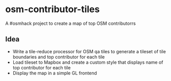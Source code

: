 # osm-contributor-tiles
A #osmhack project to create a map of top OSM contributorrs

## Idea
- Write a tile-reduce processor for OSM qa tiles to generate a tileset of tile boundaries and top contributor for each tile
- Load tileset to Mapbox and create a custom style that displays name of top contributor for each tile
- Display the map in a simple GL frontend
